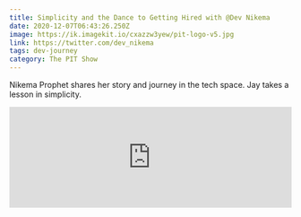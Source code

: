 ```yaml
---
title: Simplicity and the Dance to Getting Hired with @Dev Nikema
date: 2020-12-07T06:43:26.250Z
image: https://ik.imagekit.io/cxazzw3yew/pit-logo-v5.jpg
link: https://twitter.com/dev_nikema
tags: dev-journey
category: The PIT Show
---
```


Nikema Prophet shares her story and journey in the tech space. Jay takes a lesson in simplicity.
<iframe width="100%" height="180" frameborder="no" scrolling="no" seamless src="https://share.transistor.fm/e/57ed040f"></iframe>
